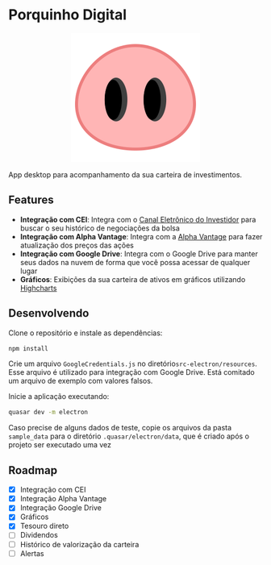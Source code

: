# Porquinho Digital
<p align="center">
  <img src="./src/assets/snout.svg">
</p>

App desktop para acompanhamento da sua carteira de investimentos.

## Features
* **Integração com CEI**: Integra com o [Canal Eletrônico do Investidor](https://cei.b3.com.br/CEI_Responsivo/) para buscar o seu histórico de negociações da bolsa
* **Integração com Alpha Vantage**: Integra com a [Alpha Vantage](https://www.alphavantage.co/) para fazer atualização dos preços das ações
* **Integração com Google Drive**: Integra com o Google Drive para manter seus dados na nuvem de forma que você possa acessar de qualquer lugar
* **Gráficos**: Exibições da sua carteira de ativos em gráficos utilizando [Highcharts](https://www.highcharts.com/)

## Desenvolvendo

Clone o repositório e instale as dependências:

```bash
npm install
```

Crie um arquivo `GoogleCredentials.js` no diretório`src-electron/resources`. Esse arquivo é utilizado para integração com Google Drive. Está comitado um arquivo de exemplo com valores falsos.

Inicie a aplicação executando:

```bash
quasar dev -m electron
```

Caso precise de alguns dados de teste, copie os arquivos da pasta `sample_data` para o diretório `.quasar/electron/data`, que é criado após o projeto ser executado uma vez

## Roadmap
- [x] Integração com CEI
- [x] Integração Alpha Vantage
- [x] Integração Google Drive
- [x] Gráficos
- [x] Tesouro direto
- [ ] Dividendos
- [ ] Histórico de valorização da carteira
- [ ] Alertas
